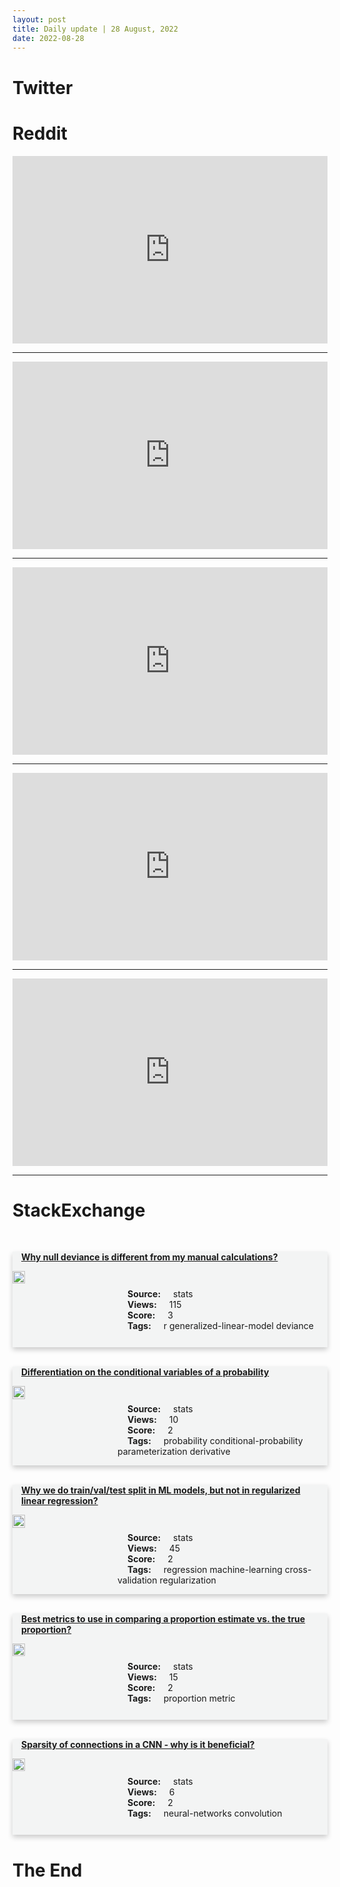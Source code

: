 ```yaml
---
layout: post
title: Daily update | 28 August, 2022
date: 2022-08-28
---
```


<script async src="https://platform.twitter.com/widgets.js" charset="utf-8"></script>


<script src='https://storage.ko-fi.com/cdn/scripts/overlay-widget.js'></script>
<script>
  kofiWidgetOverlay.draw('themldojo', {
    'type': 'floating-chat',
    'floating-chat.donateButton.text': 'Support me',
    'floating-chat.donateButton.background-color': '#f45d22',
    'floating-chat.donateButton.text-color': '#fff'
  });
</script>

# Twitter 

<blockquote class="twitter-tweet"><a href="https://twitter.com/ValaAfshar/status/1563489878720925699"></a></blockquote>

<blockquote class="twitter-tweet"><a href="https://twitter.com/stephenfry/status/1563654091724636161"></a></blockquote>

<blockquote class="twitter-tweet"><a href="https://twitter.com/escardio/status/1563515495440998401"></a></blockquote>

<blockquote class="twitter-tweet"><a href="https://twitter.com/EmilyGorcenski/status/1563393851897028608"></a></blockquote>

<blockquote class="twitter-tweet"><a href="https://twitter.com/fchollet/status/1563673275750035456"></a></blockquote>

<blockquote class="twitter-tweet"><a href="https://twitter.com/ylecun/status/1563498874668343297"></a></blockquote>

<blockquote class="twitter-tweet"><a href="https://twitter.com/ylecun/status/1563498409679458307"></a></blockquote>

<blockquote class="twitter-tweet"><a href="https://twitter.com/ylecun/status/1563496765479071752"></a></blockquote>

<blockquote class="twitter-tweet"><a href="https://twitter.com/ylecun/status/1563492404019093505"></a></blockquote>

<blockquote class="twitter-tweet"><a href="https://twitter.com/ylecun/status/1563523436634181632"></a></blockquote>

# Reddit 

<iframe id="reddit-embed" src="https://www.redditmedia.com/r/MachineLearning/comments/wz68mz/p_run_stable_diffusion_locally_with_a_web_ui?ref_source=embed&amp;ref=share&amp;embed=true" sandbox="allow-scripts allow-same-origin allow-popups" style="border: none;" height="300" width="100%" scrolling="yes"></iframe>
<hr style="width:100%;text-align:left;margin-left:0">
<iframe id="reddit-embed" src="https://www.redditmedia.com/r/datascience/comments/wz7pfk/entry_level_job_market_illustrated_it_really_is_a?ref_source=embed&amp;ref=share&amp;embed=true" sandbox="allow-scripts allow-same-origin allow-popups" style="border: none;" height="300" width="100%" scrolling="yes"></iframe>
<hr style="width:100%;text-align:left;margin-left:0">
<iframe id="reddit-embed" src="https://www.redditmedia.com/r/datascience/comments/wyqab0/i_dont_know_what_im_doing_wrong?ref_source=embed&amp;ref=share&amp;embed=true" sandbox="allow-scripts allow-same-origin allow-popups" style="border: none;" height="300" width="100%" scrolling="yes"></iframe>
<hr style="width:100%;text-align:left;margin-left:0">
<iframe id="reddit-embed" src="https://www.redditmedia.com/r/MachineLearning/comments/wyqyu8/d_a_thought_i_had_on_yann_lecuns_recent_paper_a?ref_source=embed&amp;ref=share&amp;embed=true" sandbox="allow-scripts allow-same-origin allow-popups" style="border: none;" height="300" width="100%" scrolling="yes"></iframe>
<hr style="width:100%;text-align:left;margin-left:0">
<iframe id="reddit-embed" src="https://www.redditmedia.com/r/MachineLearning/comments/wz375i/r_perfception_a_pipeline_of_generating_large?ref_source=embed&amp;ref=share&amp;embed=true" sandbox="allow-scripts allow-same-origin allow-popups" style="border: none;" height="300" width="100%" scrolling="yes"></iframe>
<hr style="width:100%;text-align:left;margin-left:0">

<style>
.card {
box-shadow: 0 4px 8px 0 rgba(0,0,0,0.2);
transition: 0.3s;
width: 100%;
background-color: #F3F4F4;
}
p{
    margin-left:  3em;
    padding-top: 1em;
}
.part2{
    display: grid;
    grid-template-columns: 1fr 3fr;
}
h4{
    margin: 1em;
}

.card:hover {
box-shadow: 0 8px 16px 0 rgba(0,0,0,0.2);
}
b {
padding: 2px 16px;
}
</style>
  
# StackExchange 


  <br>
  <div class="card">
  <h4><a href='https://stats.stackexchange.com/questions/586894/why-null-deviance-is-different-from-my-manual-calculations'>Why null deviance is different from my manual calculations?</a></h4> 
  <div class="part2">
      <img src="https://cdn.sstatic.net/Sites/stats/Img/apple-touch-icon@2.png?v=344f57aa10cc" alt="Img missing!" style="width:40%">
      <p><b>Source:</b> stats<br><b>Views:</b> 115<br><b>Score:</b> 3<br><b>Tags:</b> <span class="badge badge-dark">r</span> <span class="badge badge-dark">generalized-linear-model</span> <span class="badge badge-dark">deviance</span></p> 
  </div>
  </div>
      
  <br>
  <div class="card">
  <h4><a href='https://stats.stackexchange.com/questions/586933/differentiation-on-the-conditional-variables-of-a-probability'>Differentiation on the conditional variables of a probability</a></h4> 
  <div class="part2">
      <img src="https://cdn.sstatic.net/Sites/stats/Img/apple-touch-icon@2.png?v=344f57aa10cc" alt="Img missing!" style="width:40%">
      <p><b>Source:</b> stats<br><b>Views:</b> 10<br><b>Score:</b> 2<br><b>Tags:</b> <span class="badge badge-dark">probability</span> <span class="badge badge-dark">conditional-probability</span> <span class="badge badge-dark">parameterization</span> <span class="badge badge-dark">derivative</span></p> 
  </div>
  </div>
      
  <br>
  <div class="card">
  <h4><a href='https://stats.stackexchange.com/questions/586919/why-we-do-train-val-test-split-in-ml-models-but-not-in-regularized-linear-regre'>Why we do train/val/test split in ML models, but not in regularized linear regression?</a></h4> 
  <div class="part2">
      <img src="https://cdn.sstatic.net/Sites/stats/Img/apple-touch-icon@2.png?v=344f57aa10cc" alt="Img missing!" style="width:40%">
      <p><b>Source:</b> stats<br><b>Views:</b> 45<br><b>Score:</b> 2<br><b>Tags:</b> <span class="badge badge-dark">regression</span> <span class="badge badge-dark">machine-learning</span> <span class="badge badge-dark">cross-validation</span> <span class="badge badge-dark">regularization</span></p> 
  </div>
  </div>
      
  <br>
  <div class="card">
  <h4><a href='https://stats.stackexchange.com/questions/586907/best-metrics-to-use-in-comparing-a-proportion-estimate-vs-the-true-proportion'>Best metrics to use in comparing a proportion estimate vs. the true proportion?</a></h4> 
  <div class="part2">
      <img src="https://cdn.sstatic.net/Sites/stats/Img/apple-touch-icon@2.png?v=344f57aa10cc" alt="Img missing!" style="width:40%">
      <p><b>Source:</b> stats<br><b>Views:</b> 15<br><b>Score:</b> 2<br><b>Tags:</b> <span class="badge badge-dark">proportion</span> <span class="badge badge-dark">metric</span></p> 
  </div>
  </div>
      
  <br>
  <div class="card">
  <h4><a href='https://stats.stackexchange.com/questions/586901/sparsity-of-connections-in-a-cnn-why-is-it-beneficial'>Sparsity of connections in a CNN - why is it beneficial?</a></h4> 
  <div class="part2">
      <img src="https://cdn.sstatic.net/Sites/stats/Img/apple-touch-icon@2.png?v=344f57aa10cc" alt="Img missing!" style="width:40%">
      <p><b>Source:</b> stats<br><b>Views:</b> 6<br><b>Score:</b> 2<br><b>Tags:</b> <span class="badge badge-dark">neural-networks</span> <span class="badge badge-dark">convolution</span></p> 
  </div>
  </div>
      
# The End